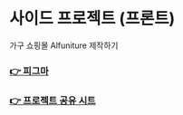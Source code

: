 # 사이드 프로젝트 (프론트)

가구 쇼핑몰 Alfuniture 제작하기

### [👉 피그마](https://www.figma.com/file/LcaMSIPUt0lg9V0hPlSQ3s/SP_Design?type=design&node-id=0-1&mode=design&t=5C3CbLVHtugelje2-0)

### [👉 프로젝트 공유 시트](https://docs.google.com/spreadsheets/d/1zRgPwMHTCEOZqrxDpRm_yQFQSfQZNa2m9Lpm9prLf-o/edit#gid=1160399018)
